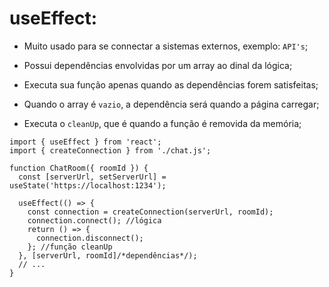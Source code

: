# useEffect: 

- Muito usado para se connectar a sistemas externos, exemplo: `API's`;

- Possui dependências envolvidas por um array ao dinal da lógica;

- Executa sua função apenas quando as dependências forem satisfeitas;

- Quando o array é `vazio`, a dependência será quando a página carregar;

- Executa o `cleanUp`, que é quando a função é removida da memória;

~~~JS exemplo
import { useEffect } from 'react';
import { createConnection } from './chat.js';

function ChatRoom({ roomId }) {
  const [serverUrl, setServerUrl] = useState('https://localhost:1234');

  useEffect(() => {
  	const connection = createConnection(serverUrl, roomId);
    connection.connect(); //lógica
  	return () => {
      connection.disconnect();
  	}; //função cleanUp
  }, [serverUrl, roomId]/*dependências*/);
  // ...
}
~~~